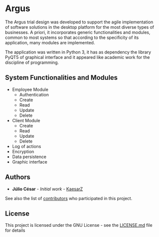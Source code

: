 # Argus

The Argus trial design was developed to support the agile implementation of software solutions in the desktop platform for the most diverse types of businesses. A priori, it incorporates generic functionalities and modules, common to most systems so that according to the specificity of its application, many modules are implemented.

The application was written in Python 3, it has as dependency the library PyQT5 of graphical interface and it appeared like academic work for the discipline of programming.

## System Functionalities and Modules

* Employee Module
  - Authentication
  - Create
  - Read
  - Update
  - Delete
* Client Module
  - Create
  - Read
  - Update
  - Delete
* Log of actions
* Encryption
* Data persistence
* Graphic interface

## Authors

* **Júlio César** - *Initial work* - [KaesarZ](https://github.com/KaesarZ)

See also the list of [contributors](https://github.com/KaesarZ/Argus/contributors) who participated in this project.

## License

This project is licensed under the GNU License - see the [LICENSE.md](LICENSE.md) file for details
